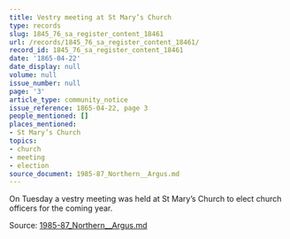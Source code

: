 ```yaml
---
title: Vestry meeting at St Mary’s Church
type: records
slug: 1845_76_sa_register_content_18461
url: /records/1845_76_sa_register_content_18461/
record_id: 1845_76_sa_register_content_18461
date: '1865-04-22'
date_display: null
volume: null
issue_number: null
page: '3'
article_type: community_notice
issue_reference: 1865-04-22, page 3
people_mentioned: []
places_mentioned:
- St Mary’s Church
topics:
- church
- meeting
- election
source_document: 1985-87_Northern__Argus.md
---
```


On Tuesday a vestry meeting was held at St Mary’s Church to elect church officers for the coming year.

Source: [1985-87_Northern__Argus.md](/downloads/markdown/1985-87_Northern__Argus.md)
